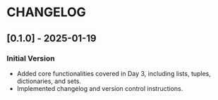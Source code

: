 # CHANGELOG
## [0.1.0] - 2025-01-19
### Initial Version
- Added core functionalities covered in Day 3, including lists, tuples, dictionaries, and sets.
- Implemented changelog and version control instructions.